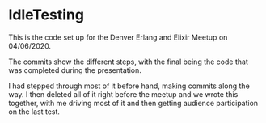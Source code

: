 # IdleTesting

This is the code set up for the Denver Erlang and Elixir Meetup on 04/06/2020.

The commits show the different steps, with the final being the code that was completed during the presentation.

I had stepped through most of it before hand, making commits along the way. I then deleted all of it right before the meetup and we wrote this together, with me driving most of it and then getting audience participation on the last test.